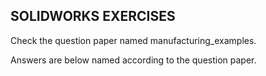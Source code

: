 SOLIDWORKS EXERCISES
--------------------

Check the question paper named manufacturing_examples.

Answers are below named according to the question paper.
